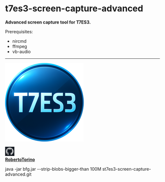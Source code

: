 # t7es3-screen-capture-advanced

**Advanced screen capture tool for T7ES3.**

Prerequisites:
- nircmd
- ffmpeg
- vb-audio


---

![t7es3_default_256.png](t7es3_media/default_256.png)

![github.png](images/github.png)                
**[RobertoTorino](https://github.com/RobertoTorino)**                     


java -jar bfg.jar --strip-blobs-bigger-than 100M st7es3-screen-capture-advanced.git